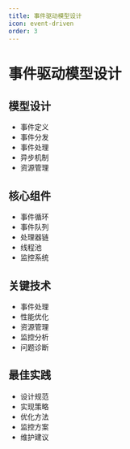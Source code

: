 ```yaml
---
title: 事件驱动模型设计
icon: event-driven
order: 3
---
```


# 事件驱动模型设计

## 模型设计
- 事件定义
- 事件分发
- 事件处理
- 异步机制
- 资源管理

## 核心组件
- 事件循环
- 事件队列
- 处理器链
- 线程池
- 监控系统

## 关键技术
- 事件处理
- 性能优化
- 资源管理
- 监控分析
- 问题诊断

## 最佳实践
- 设计规范
- 实现策略
- 优化方法
- 监控方案
- 维护建议
